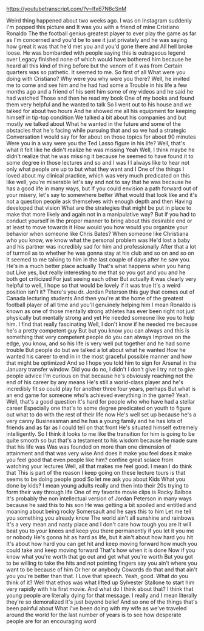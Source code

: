 https://youtubetranscript.com/?v=lfx67N8cSnM

 Weird thing happened about two weeks ago. I was on Instagram suddenly I'm popped this picture and It was you with a friend of mine Cristiano Ronaldo The the football genius greatest player to ever play the game as far as I'm concerned and you'd be to see it just privately and he was saying how great it was that he'd met you and you'd gone there and All hell broke loose. He was bombarded with people saying this is outrageous legend over Legacy finished none of which would have bothered him because he heard all this kind of thing before but the venom of it was from Certain quarters was so pathetic. It seemed to me. So first of all What were you doing with Cristiano? Why were you why were you there? Well, he invited me to come and see him and he had had some a Trouble in his life a few months ago and a friend of his sent him some of my videos and he said he had watched Those and then he read my book One of my books and found them very helpful and he wanted to talk So I went out to his house and we talked for about two hours And he showed me all his equipment for keeping himself in tip-top condition We talked a bit about his companies and but mostly we talked about What he wanted in the future and some of the obstacles that he's facing while pursuing that and so we had a strategic Conversation I would say for for about on those topics for about 90 minutes Were you in a way were you the Ted Lasso figure in his life? Well, that's what it felt like he didn't realize he was missing Yeah Well, I think maybe he didn't realize that he was missing it because he seemed to have found it to some degree in those lectures and so and I was I I always like to hear not only what people are up to but what they want and I One of the things I loved about my clinical practice, which was very much predicated on this like well, you're miserable let's say and not to say that he was because he has a good life in many ways, but If you could envision a path forward out of your misery, let's say to somewhere better What would that look like and it's not a question people ask themselves with enough depth and then Having developed that vision What are the strategies that might be put in place to make that more likely and again not in a manipulative way? But if you had to conduct yourself in the proper manner to bring about this desirable end or at least to move towards it How would you how would you organize your behavior when someone like Chris Bates? When someone like Christiana who you know, we know what the personal problem was He'd lost a baby and his partner was incredibly sad for him and professionally After that a lot of turmoil as to whether he was gonna stay at his club and so on and so on It seemed to me talking to him in the last couple of days after he saw you. He's in a much better place actually That's what happens when you hang out Like yes, but really interesting to me that so you got and you and he both got criticized For just seeing each other But actually it was clearly very helpful to well, I hope so that would be lovely if it was true It's a weird position isn't it? There's you dr. Jordan Peterson this guy that comes out of Canada lecturing students And then you're at the home of the greatest football player of all time and you'll genuinely helping him I mean Ronaldo is known as one of those mentally strong athletes has ever been right not just physically but mentally strong and yet He needed someone like you to help him. I find that really fascinating Well, I don't know if he needed me because he's a pretty competent guy But but you know you can always and this is something that very competent people do you can always Improve on the edge, you know, and so his life is very well put together and he had some trouble But people do but we talked a lot about what he wanted How he wanted his career to end in in the most graceful possible manner and how that might be optimized And so I hope you told him to sign for Arsenal in the January transfer window. Did you do no, I didn't I don't give I try not to give people advice I'm curious on that because he's obviously reaching not the end of his career by any means He's still a world-class player and he's incredibly fit so could play for another three four years, perhaps But what is an end game for someone who's achieved everything in the game? Yeah. Well, that's a good question It's hard for people who who have had a stellar career Especially one that's to some degree predicated on youth to figure out what to do with the rest of their life now He's well set up because he's a very canny Businessman and he has a young family and he has lots of friends and as far as I could tell on that front He's situated himself extremely intelligently. So I think it looks to me like the transition for him is going to be quite smooth so but that's a testament to his wisdom because he made sure that his life was Was was founded on more than one dimension of attainment and that was very wise And does it make you feel does it make you feel good that even people like him? confine great solace from watching your lectures Well, all that makes me feel good. I mean I do think that This is part of the reason I keep going on these lecture tours is that seems to be doing people good So let me ask you about Kids What you done by kids? I mean young adults really and then into their 20s trying to form their way through life One of my favorite movie clips is Rocky Balboa It's probably the non intellectual version of Jordan Peterson in many ways because he said this to his son He was getting a bit spoiled and entitled and moaning about being rocky Somersault and he says this to him Let me tell you something you already know The world ain't all sunshine and rainbows It's a very mean and nasty place and I don't care how tough you are It will beat you to your knees and keep you there permanently if you let it you me or nobody He's gonna hit as hard as life, but it ain't about how hard you hit It's about how hard you can get hit and keep moving forward how much you could take and keep moving forward That's how when it is done Now if you know what you're worth that go out and get what you're worth But you got to be willing to take the hits and not pointing fingers say you ain't where you want to be because of him Or her or anybody Cowards do that and that ain't you you're better than that. I Love that speech. Yeah, good. What do you think of it? Well that ethos was what lifted up Sylvester Stallone to start him very rapidly with his first movie. And what do I think about that? I think that young people are literally dying for that message. I really and I mean literally they're so demoralized It's just beyond belief And so one of the things that's been painful about What I've been doing with my wife as we've traveled around the world for the last number of years is to see how desperate people are for an encouraging word